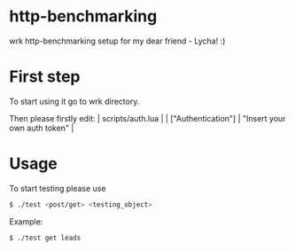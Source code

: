 # http-benchmarking
wrk http-benchmarking setup for my dear friend - Lycha! :)

# First step
To start using it go to wrk directory.

Then please firstly edit:
| scripts/auth.lua |
| ["Authentication"] | "Insert your own auth token" |

# Usage
To start testing please use
```sh
$ ./test <post/get> <testing_object>
```
Example:
```sh
$ ./test get leads
```
